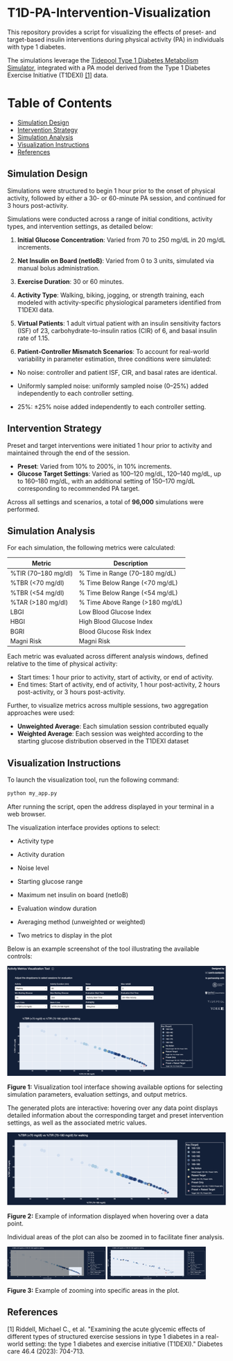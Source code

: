 # T1D-PA-Intervention-Visualization

This repository provides a script for visualizing the effects of preset- and target-based insulin interventions during physical activity (PA) in individuals with type 1 diabetes.

The simulations leverage the [Tidepool Type 1 Diabetes Metabolism Simulator](https://github.com/tidepool-org/data-science-simulator), integrated with a PA model derived from the Type 1 Diabetes Exercise Initiative (T1DEXI) [\[1\]](#references) data.

# Table of Contents

- [Simulation Design](#simulation-design)
- [Intervention Strategy](#intervention-strategy)
- [Simulation Analysis](#simulation-analysis)
- [Visualization Instructions](#visualization-instructions)
- [References](#references)

## Simulation Design

Simulations were structured to begin 1 hour prior to the onset of physical activity, followed by either a 30- or 60-minute PA session, and continued for 3 hours post-activity.

Simulations were conducted across a range of initial conditions, activity types, and intervention settings, as detailed below:

1. **Initial Glucose Concentration**: Varied from 70 to 250 mg/dL in 20 mg/dL increments.

2. **Net Insulin on Board (netIoB)**: Varied from 0 to 3 units, simulated via manual bolus administration.

3. **Exercise Duration**: 30 or 60 minutes.

4. **Activity Type**: Walking, biking, jogging, or strength training, each modeled with activity-specific physiological parameters identified from T1DEXI data.

<!-- 5. **Virtual Patients**: 10 adult virtual patients with varying insulin sensitivity factors (ISF), carbohydrate-to-insulin ratios (CIR), and basal insulin rates. -->
5. **Virtual Patients**: 1 adult virtual patient with an insulin sensitivity factors (ISF) of 23, carbohydrate-to-insulin ratios (CIR) of 6, and basal insulin rate of 1.15.

5. **Patient-Controller Mismatch Scenarios**: To account for real-world variability in parameter estimation, three conditions were simulated:

* No noise: controller and patient ISF, CIR, and basal rates are identical.

* Uniformly sampled noise: uniformly sampled noise (0–25%) added independently to each controller setting.

* 25%: ±25% noise added independently to each controller setting.


## Intervention Strategy
Preset and target interventions were initiated 1 hour prior to activity and maintained through the end of the session.

* **Preset**: Varied from 10% to 200%, in 10% increments.
* **Glucose Target Settings**: Varied as 100–120 mg/dL, 120–140 mg/dL, up to 160–180 mg/dL, with an additional setting of 150–170 mg/dL corresponding to recommended PA target.

Across all settings and scenarios, a total of **96,000** simulations were performed.

## Simulation Analysis
For each simulation, the following metrics were calculated:

| Metric          | Description                                 |
|-----------------|---------------------------------------------|
| %TIR (70–180 mg/dl)   | % Time in Range (70–180 mg/dL)              |
| %TBR (<70 mg/dl)      | % Time Below Range (<70 mg/dL)              |
| %TBR (<54 mg/dl)      | % Time Below Range (<54 mg/dL)              |
| %TAR (>180 mg/dl)     | % Time Above Range (>180 mg/dL)             |
| LBGI            | Low Blood Glucose Index              |
| HBGI            | High Blood Glucose Index             |
| BGRI            | Blood Glucose Risk Index             |
| Magni Risk            | Magni Risk             |


Each metric was evaluated across different analysis windows, defined relative to the time of physical activity:
* Start times: 1 hour prior to activity, start of activity, or end of activity.
* End times: Start of activity, end of activity, 1 hour post-activity, 2 hours post-activity, or 3 hours post-activity.

Further, to visualize metrics across multiple sessions, two aggregation approaches were used:
* **Unweighted Average**: Each simulation session contributed equally
* **Weighted Average**: Each session was weighted according to the starting glucose distribution observed in the T1DEXI dataset

## Visualization Instructions  

To launch the visualization tool, run the following command:

```bash
python my_app.py
```

After running the script, open the address displayed in your terminal in a web browser.

The visualization interface provides options to select:

* Activity type

* Activity duration

* Noise level

* Starting glucose range

* Maximum net insulin on board (netIoB)

* Evaluation window duration

* Averaging method (unweighted or weighted)

* Two metrics to display in the plot

Below is an example screenshot of the tool illustrating the available controls:

![Figure 1: Visualization tool interface](images/example1.png)

**Figure 1:** Visualization tool interface showing available options for selecting simulation parameters, evaluation settings, and output metrics.


The generated plots are interactive: hovering over any data point displays detailed information about the corresponding target and preset intervention settings, as well as the associated metric values.

![Figure 2: Hovering over data points](images/example2.png)

**Figure 2:** Example of information displayed when hovering over a data point.

Individual areas of the plot can also be zoomed in to facilitate finer analysis.

<p float="left">
  <img src="images/example3.png" width="45%" />
  <img src="images/example4.png" width="45%" />
</p>

**Figure 3:** Example of zooming into specific areas in the plot.

## References
[1] Riddell, Michael C., et al. "Examining the acute glycemic effects of different types of structured exercise sessions in type 1 diabetes in a real-world setting: the type 1 diabetes and exercise initiative (T1DEXI)." Diabetes care 46.4 (2023): 704-713.






